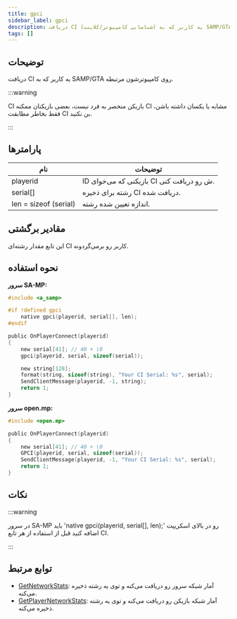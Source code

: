 ```yaml
---
title: gpci
sidebar_label: gpci
description: دریافت CI (شناسایی کامپیوتر/کلاینت) یه کاربر که به SAMP/GTA روی کامپیوترشون مرتبطه.
tags: []
---
```


<LowercaseNote />

## توضیحات

دریافت CI یه کاربر که به SAMP/GTA روی کامپیوترشون مرتبطه.

:::warning

CI بازیکن منحصر به فرد نیست، بعضی بازیکنان ممکنه CI مشابه یا یکسان داشته باشن، فقط بخاطر مطابقت CI بن نکنید.

:::

## پارامترها

| نام                   | توضیحات                                     |
| --------------------- | ------------------------------------------- |
| playerid              | ID بازیکنی که می‌خوای CI ش رو دریافت کنی.   |
| serial[]              | رشته برای ذخیره CI دریافت شده.             |
| len = sizeof (serial) | اندازه تعیین شده رشته.                      |

## مقادیر برگشتی

این تابع مقدار رشته‌ای CI کاربر رو برمی‌گردونه.

## نحوه استفاده

**سرور SA-MP:**

```c
#include <a_samp>

#if !defined gpci
    native gpci(playerid, serial[], len);
#endif

public OnPlayerConnect(playerid)
{
    new serial[41]; // 40 + \0
    gpci(playerid, serial, sizeof(serial));

    new string[128];
    format(string, sizeof(string), "Your CI Serial: %s", serial);
    SendClientMessage(playerid, -1, string);
    return 1;
}
```

**سرور open.mp:**

```c
#include <open.mp>

public OnPlayerConnect(playerid)
{
    new serial[41]; // 40 + \0
    GPCI(playerid, serial, sizeof(serial));
    SendClientMessage(playerid, -1, "Your CI Serial: %s", serial);
    return 1;
}
```

## نکات

:::warning

در سرور SA-MP باید 'native gpci(playerid, serial[], len);' رو در بالای اسکریپت اضافه کنید قبل از استفاده از هر تابع CI.

:::

## توابع مرتبط

- [GetNetworkStats](GetNetworkStats): آمار شبکه سرور رو دریافت می‌کنه و توی یه رشته ذخیره می‌کنه.
- [GetPlayerNetworkStats](GetPlayerNetworkStats): آمار شبکه بازیکن رو دریافت می‌کنه و توی یه رشته ذخیره می‌کنه.